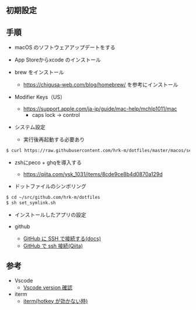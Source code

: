 ## 初期設定

## 手順

- macOS のソフトウェアアップデートをする
- App Storeからxcode のインストール
- brew をインストール
  - https://chigusa-web.com/blog/homebrew/ を参考にインストール
- Modifier Keys（US）
  - https://support.apple.com/ja-jp/guide/mac-help/mchlp1011/mac
    - caps lock → control

- システム設定
  - 実行後再起動する必要あり

```bash
$ curl https://raw.githubusercontent.com/hrk-m/dotfiles/master/macos/setup.sh | sh
```

- zshにpeco + ghqを導入する
  - https://qiita.com/ysk_1031/items/8cde9ce8b4d0870a129d

- ドットファイルのシンボリング

```bash
$ cd ~/src/github.com/hrk-m/dotfiles
$ sh set_symlink.sh
```

- インストールしたアプリの設定

- github
  - [GitHub に SSH で接続する(docs)](https://docs.github.com/ja/github/authenticating-to-github/connecting-to-github-with-ssh)
  - [GitHub で ssh 接続(Qiita)](https://qiita.com/shizuma/items/2b2f873a0034839e47ce)

## 参考

- Vscode
  - [Vscode version 確認](https://code.visualstudio.com/updates/v1_43)
- iterm
  - [iterm(hotkey が効かない時)](https://www.smartbowwow.com/2018/11/mojaveiterm2hot-key.html)

